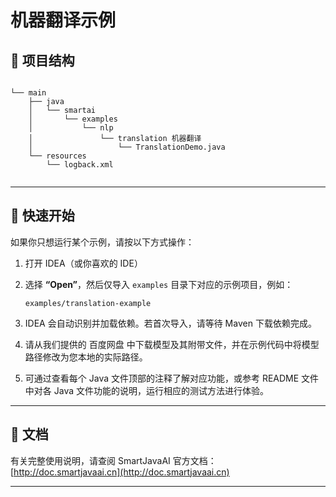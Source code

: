 # 机器翻译示例


## 📁 项目结构

```

└── main
    ├── java
    │   └── smartai
    │       └── examples
    │           └── nlp
    │               └── translation 机器翻译
    │                   └── TranslationDemo.java 
    └── resources
        └── logback.xml


```
---


## 🚀 快速开始

如果你只想运行某个示例，请按以下方式操作：

1. 打开 IDEA（或你喜欢的 IDE）
2. 选择 **“Open”**，然后仅导入 `examples` 目录下对应的示例项目，例如：

   ```
   examples/translation-example
   ```
3. IDEA 会自动识别并加载依赖。若首次导入，请等待 Maven 下载依赖完成。
4. 请从我们提供的 百度网盘 中下载模型及其附带文件，并在示例代码中将模型路径修改为您本地的实际路径。
5. 可通过查看每个 Java 文件顶部的注释了解对应功能，或参考 README 文件中对各 Java 文件功能的说明，运行相应的测试方法进行体验。


---

## 📄 文档

有关完整使用说明，请查阅 SmartJavaAI 官方文档：
[http://doc.smartjavaai.cn](http://doc.smartjavaai.cn)

---
